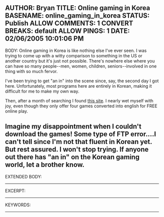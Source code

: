 AUTHOR: Bryan
TITLE: Online gaming in Korea
BASENAME: online_gaming_in_korea
STATUS: Publish
ALLOW COMMENTS: 1
CONVERT BREAKS: __default__
ALLOW PINGS: 1
DATE: 02/06/2005 10:01:06 PM
-----
BODY:
Online gaming in Korea is like nothing else I've ever seen. I was trying to come up with a witty comparison to something in the US or another country but it's just not possible. There's nowhere else where you can have so many people--men, women, children, seniors--involved in one thing with so much fervor.

I've been trying to get "an in" into the scene since, say, the second day I got here. Unfortunately, most programs here are entirely in Korean, making it difficult for me to make my own way.

Then, after a month of searching I found <a href="http://www.gamengame.com/">this site</a>. I nearly wet myself with joy, even though they only offer four games converted into english for FREE online play. 

Imagine my disappointment when I couldn't download the games! Some type of FTP error....I can't tell since I'm not that fluent in Korean yet. But rest assured. I won't stop trying. If anyone out there has "an in" on the Korean gaming world, let a brother know.
-----
EXTENDED BODY:

-----
EXCERPT:

-----
KEYWORDS:

-----


